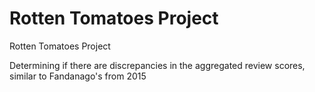 # Rotten Tomatoes Project
Rotten Tomatoes Project

Determining if there are discrepancies in the aggregated review scores, similar to Fandanago's from 2015
